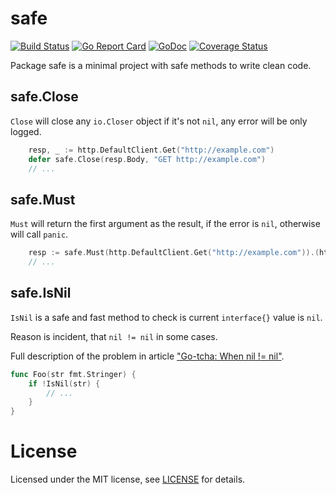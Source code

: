 # safe

[![Build Status](https://travis-ci.com/spyzhov/safe.svg?token=swf7VyTzTWuHyiC9QzT4&branch=master)](https://travis-ci.com/spyzhov/safe)
[![Go Report Card](https://goreportcard.com/badge/github.com/spyzhov/safe)](https://goreportcard.com/report/github.com/spyzhov/safe)
[![GoDoc](https://godoc.org/github.com/spyzhov/safe?status.svg)](https://godoc.org/github.com/spyzhov/safe)
[![Coverage Status](https://coveralls.io/repos/github/spyzhov/safe/badge.svg?branch=master)](https://coveralls.io/github/spyzhov/safe?branch=master)

Package safe is a minimal project with safe methods to write clean code.

## safe.Close

`Close` will close any `io.Closer` object if it's not `nil`, any error will be only logged.

```go
	resp, _ := http.DefaultClient.Get("http://example.com")
	defer safe.Close(resp.Body, "GET http://example.com")
	// ...
```

## safe.Must

`Must` will return the first argument as the result, if the error is `nil`, otherwise will call `panic`.

```go
	resp := safe.Must(http.DefaultClient.Get("http://example.com")).(http.*Response)
	// ...
```

## safe.IsNil

`IsNil` is a safe and fast method to check is current `interface{}` value is `nil`.

Reason is incident, that `nil != nil` in some cases.

Full description of the problem in article ["Go-tcha: When nil != nil"](https://dev.to/pauljlucas/go-tcha-when-nil--nil-hic).

```go
func Foo(str fmt.Stringer) {
    if !IsNil(str) {
        // ...
    }
}
```

# License

Licensed under the MIT license, see [LICENSE](LICENSE) for details.
